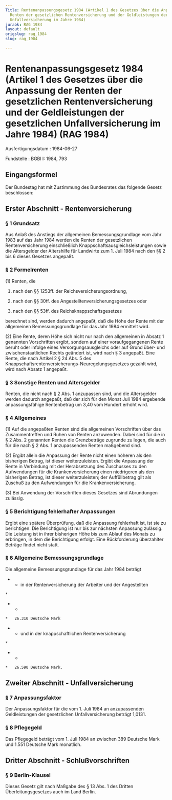 ```yaml
---
Title: Rentenanpassungsgesetz 1984 (Artikel 1 des Gesetzes über die Anpassung der
  Renten der gesetzlichen Rentenversicherung und der Geldleistungen der gesetzlichen
  Unfallversicherung im Jahre 1984)
jurabk: RAG 1984
layout: default
origslug: rag_1984
slug: rag_1984

---
```


# Rentenanpassungsgesetz 1984 (Artikel 1 des Gesetzes über die Anpassung der Renten der gesetzlichen Rentenversicherung und der Geldleistungen der gesetzlichen Unfallversicherung im Jahre 1984) (RAG 1984)

Ausfertigungsdatum
:   1984-06-27

Fundstelle
:   BGBl I: 1984, 793

## Eingangsformel

Der Bundestag hat mit Zustimmung des Bundesrates das folgende Gesetz
beschlossen:

## Erster Abschnitt - Rentenversicherung

### § 1 Grundsatz

Aus Anlaß des Anstiegs der allgemeinen Bemessungsgrundlage vom Jahr
1983 auf das Jahr 1984 werden die Renten der gesetzlichen
Rentenversicherung einschließlich Knappschaftsausgleichsleistungen
sowie die Altersgelder der Altershilfe für Landwirte zum 1. Juli 1984
nach den §§ 2 bis 6 dieses Gesetzes angepaßt.

### § 2 Formelrenten

(1) Renten, die

1.  nach den §§ 1253ff. der Reichsversicherungsordnung,


2.  nach den §§ 30ff. des Angestelltenversicherungsgesetzes oder


3.  nach den §§ 53ff. des Reichsknappschaftsgesetzes



berechnet sind, werden dadurch angepaßt, daß die Höhe der Rente mit
der allgemeinen Bemessungsgrundlage für das Jahr 1984 ermittelt wird.

(2) Eine Rente, deren Höhe sich nicht nur nach den allgemeinen in
Absatz 1 genannten Vorschriften ergibt, sondern auf einer
voraufgegangenen Rente beruht oder infolge eines Versorgungsausgleichs
oder auf Grund über- und zwischenstaatlichen Rechts geändert ist, wird
nach § 3 angepaßt. Eine Rente, die nach Artikel 2 § 24 Abs. 5 des
Knappschaftsrentenversicherungs-Neuregelungsgesetzes gezahlt wird,
wird nach Absatz 1 angepaßt.

### § 3 Sonstige Renten und Altersgelder

Renten, die nicht nach § 2 Abs. 1 anzupassen sind, und die
Altersgelder werden dadurch angepaßt, daß der sich für den Monat Juli
1984 ergebende anpassungsfähige Rentenbetrag um 3,40 vom Hundert
erhöht wird.

### § 4 Allgemeines

(1) Auf die angepaßten Renten sind die allgemeinen Vorschriften über
das Zusammentreffen und Ruhen von Renten anzuwenden. Dabei sind für
die in § 2 Abs. 2 genannten Renten die Grenzbeträge zugrunde zu legen,
die auch für die nach § 2 Abs. 1 anzupassenden Renten maßgebend sind.

(2) Ergibt allein die Anpassung der Rente nicht einen höheren als den
bisherigen Betrag, ist dieser weiterzuleisten. Ergibt die Anpassung
der Rente in Verbindung mit der Herabsetzung des Zuschusses zu den
Aufwendungen für die Krankenversicherung einen niedrigeren als den
bisherigen Betrag, ist dieser weiterzuleisten; der Auffüllbetrag gilt
als Zuschuß zu den Aufwendungen für die Krankenversicherung.

(3) Bei Anwendung der Vorschriften dieses Gesetzes sind Abrundungen
zulässig.

### § 5 Berichtigung fehlerhafter Anpassungen

Ergibt eine spätere Überprüfung, daß die Anpassung fehlerhaft ist, ist
sie zu berichtigen. Die Berichtigung ist nur bis zur nächsten
Anpassung zulässig. Die Leistung ist in ihrer bisherigen Höhe bis zum
Ablauf des Monats zu erbringen, in dem die Berichtigung erfolgt. Eine
Rückforderung überzahlter Beträge findet nicht statt.

### § 6 Allgemeine Bemessungsgrundlage

Die allgemeine Bemessungsgrundlage für das Jahr 1984 beträgt

*    *   in der Rentenversicherung  der Arbeiter und der Angestellten

    *

*    *
    *   26.310 Deutsche Mark


*    *   und in der knappschaftlichen Rentenversicherung

    *

*    *
    *   26.590 Deutsche Mark.

## Zweiter Abschnitt - Unfallversicherung

### § 7 Anpassungsfaktor

Der Anpassungsfaktor für die vom 1. Juli 1984 an anzupassenden
Geldleistungen der gesetzlichen Unfallversicherung beträgt 1,0131.

### § 8 Pflegegeld

Das Pflegegeld beträgt vom 1. Juli 1984 an zwischen 389 Deutsche Mark
und 1.551 Deutsche Mark monatlich.

## Dritter Abschnitt - Schlußvorschriften

### § 9 Berlin-Klausel

Dieses Gesetz gilt nach Maßgabe des § 13 Abs. 1 des Dritten
Überleitungsgesetzes auch im Land Berlin.


